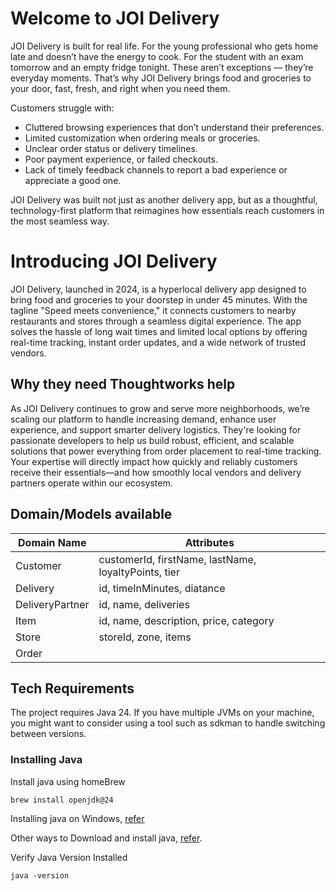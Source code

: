 # Welcome to JOI Delivery
JOI Delivery is built for real life. For the young professional who gets home late and doesn’t have the energy to cook. For the student with an exam tomorrow and an empty fridge tonight. These aren’t exceptions — they’re everyday moments. That’s why JOI Delivery brings food and groceries to your door, fast, fresh, and right when you need them.

Customers struggle with:

- Cluttered browsing experiences that don’t understand their preferences.
- Limited customization when ordering meals or groceries.
- Unclear order status or delivery timelines.
- Poor payment experience, or failed checkouts.
- Lack of timely feedback channels to report a bad experience or appreciate a good one.

JOI Delivery was built not just as another delivery app, but as a thoughtful, technology-first platform that reimagines how essentials reach customers in the most seamless way.

# Introducing JOI Delivery

JOI Delivery, launched in 2024, is a hyperlocal delivery app designed to bring food and groceries to your doorstep in under 45 minutes. With the tagline "Speed meets convenience," it connects customers to nearby restaurants and stores through a seamless digital experience. The app solves the hassle of long wait times and limited local options by offering real-time tracking, instant order updates, and a wide network of trusted vendors.

## Why they need Thoughtworks help
As JOI Delivery continues to grow and serve more neighborhoods, we’re scaling our platform to handle increasing demand, enhance user experience, and support smarter delivery logistics. They're looking for passionate developers to help us build robust, efficient, and scalable solutions that power everything from order placement to real-time tracking.
Your expertise will directly impact how quickly and reliably customers receive their essentials—and how smoothly local vendors and delivery partners operate within our ecosystem.

## Domain/Models available


| Domain Name     | Attributes                                           |
|-----------------|------------------------------------------------------|
| Customer        | customerId, firstName, lastName, loyaltyPoints, tier |
| Delivery        | id, timeInMinutes, diatance                          |
| DeliveryPartner | id, name, deliveries                                 |
| Item            | id, name, description, price, category               |
| Store           | storeId, zone, items                                 |
| Order           |                                                      | 


## Tech Requirements
The project requires Java 24. If you have multiple JVMs on your machine, you might want to consider using a tool such as sdkman to handle switching between versions.

### Installing Java
Install java using homeBrew

```
brew install openjdk@24
```
Installing java on Windows, [refer](https://www.java.com/en/download/help/windows_manual_download.html#xd_co_f=NzA3YTZmNzAtOTEzMS00OWFiLTk2NjUtODg0NjNhMjRhMjkw~)

Other ways to Download and install java, [refer](https://www.oracle.com/in/java/technologies/downloads/#java24).

Verify Java Version Installed
```
java -version
```


